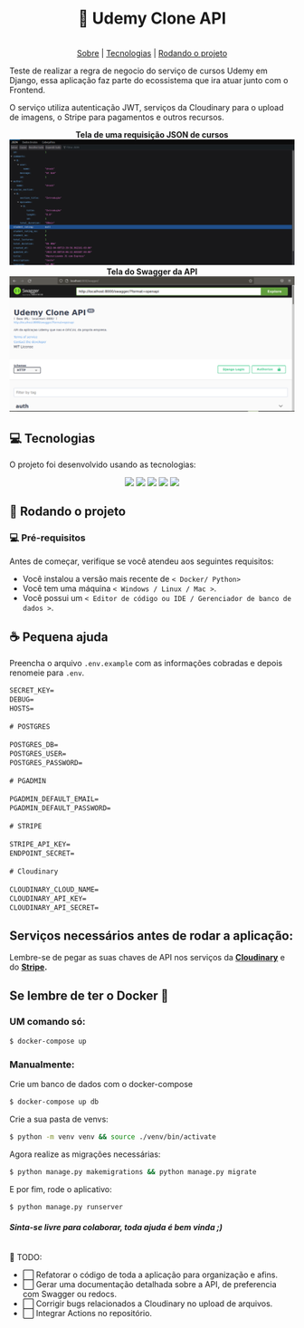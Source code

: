 <div align="center">    
  <h1>🎯 Udemy Clone API</h1>   
  <br>    
  <div align="center">    
    <a href="#sobre">Sobre</a> | 
    <a href="#tecnologias">Tecnologias</a> | 
    <a href="#run">Rodando o projeto</a>      
  </div>  
</div>

<a id="sobre"></a>

Teste de realizar a regra de negocio do serviço de cursos Udemy em Django, essa aplicação faz parte do ecossistema que ira atuar junto com o Frontend.

O serviço utiliza autenticação JWT, serviços da Cloudinary para o upload de imagens, o Stripe para pagamentos e outros recursos.

<div align="center">    
  <strong>Tela de uma requisição JSON de cursos</strong>    
  <img src="./.github/media/app-api.png" />    
  <div align="center">    
    <strong>Tela do Swagger da API</strong>    
    <img src="./.github/media/swagger-screen.png" />  
  </div>
  <a id="tecnologias"></a>    
</div> 
    
## :computer: Tecnologias    
 O projeto foi desenvolvido usando as tecnologias:    
    
<div align="center">    
  <img src="https://img.shields.io/badge/python-3670A0?style=for-the-badge&logo=python&logoColor=ffdd54" />    
  <img src="https://img.shields.io/badge/django-%23092E20.svg?style=for-the-badge&logo=django&logoColor=white" />    
  <img src="https://img.shields.io/badge/docker-%230db7ed.svg?style=for-the-badge&logo=docker&logoColor=white" />    
  <img src="https://img.shields.io/badge/postgres-%23316192.svg?style=for-the-badge&logo=postgresql&logoColor=white" />    
  <img src="https://img.shields.io/badge/-Swagger-%23Clojure?style=for-the-badge&logo=swagger&logoColor=white"/> 
</div>

<a id="run"></a>

## :running: Rodando o projeto

### 💻 Pré-requisitos

Antes de começar, verifique se você atendeu aos seguintes requisitos:

- Você instalou a versão mais recente de `< Docker/ Python>`
- Você tem uma máquina `< Windows / Linux / Mac >`.
- Você possui um `< Editor de código ou IDE / Gerenciador de banco de dados >`.

## ☕ Pequena ajuda

Preencha o arquivo `.env.example` com as informações cobradas e depois renomeie para `.env`.

```env
SECRET_KEY=
DEBUG=
HOSTS=

# POSTGRES

POSTGRES_DB=
POSTGRES_USER=
POSTGRES_PASSWORD=

# PGADMIN

PGADMIN_DEFAULT_EMAIL=
PGADMIN_DEFAULT_PASSWORD=

# STRIPE

STRIPE_API_KEY=
ENDPOINT_SECRET=

# Cloudinary

CLOUDINARY_CLOUD_NAME=
CLOUDINARY_API_KEY=
CLOUDINARY_API_SECRET=

```

## Serviços necessários antes de rodar a aplicação:

Lembre-se de pegar as suas chaves de API nos serviços da **[Cloudinary](https://www.googleadservices.com/pagead/aclk?sa=L&ai=DChcSEwjl49bn4oX3AhXPQUgAHdW8AFAYABAAGgJjZQ&ohost=www.google.com&cid=CAASJeRoZficLapyBYRC5pWQ6cgFAKUh-DeA2yIPtwULbUZEPsb5Evg&sig=AOD64_3SQrHCVZaf9Ts2mVKRuoGkzAm4Dw&q&adurl&ved=2ahUKEwid3c7n4oX3AhWArJUCHbZRAH4Q0Qx6BAgDEAE)** e do **[Stripe](https://www.googleadservices.com/pagead/aclk?sa=L&ai=DChcSEwijlrD54oX3AhUvQUgAHQb7CAsYABAAGgJjZQ&ohost=www.google.com&cid=CAASJeRopwqWu91WWsvPhM4UKeVdBrRdLP22hWD2ajMnUqih0kZrdnc&sig=AOD64_0Ww0E5pwd2EtlWshd1Y1RIipL_mg&q&adurl&ved=2ahUKEwiutan54oX3AhUNjZUCHaMFAqsQ0Qx6BAgDEAE).**

## Se lembre de ter o Docker :dolphin:

### UM comando só:

```bash
$ docker-compose up
```

### Manualmente:

Crie um banco de dados com o docker-compose

```bash
$ docker-compose up db
```

Crie a sua pasta de venvs:

```bash
$ python -m venv venv && source ./venv/bin/activate
```

Agora realize as migrações necessárias:

```bash
$ python manage.py makemigrations && python manage.py migrate
```

E por fim, rode o aplicativo:

```bash
$ python manage.py runserver
```

#### _Sinta-se livre para colaborar, toda ajuda é bem vinda ;)_

 <br/>    
 📝 TODO:    
 
 - :white_large_square: Refatorar o código de toda a aplicação para organização e afins.    
 - :white_large_square: Gerar uma documentação detalhada sobre a API, de preferencia com Swagger ou redocs.    
 - :white_large_square: Corrigir bugs relacionados a Cloudinary no upload de arquivos.    
 - :white_large_square: Integrar Actions no repositório.
